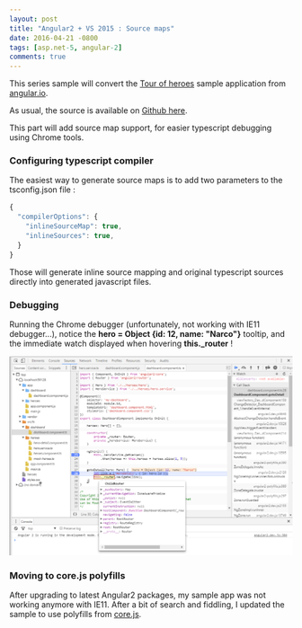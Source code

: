```yaml
---
layout: post
title: "Angular2 + VS 2015 : Source maps"
date: 2016-04-21 -0800
tags: [asp.net-5, angular-2]
comments: true
---
```


This series sample will convert the [Tour of heroes](https://angular.io/docs/ts/latest/tutorial/) sample application from [angular.io](https://angular.io/docs). 

As usual, the source is available on [Github here](https://github.com/mathieubrun/Samples.Angular2/tree/dev-part-4).

This part will add source map support, for easier typescript debugging using Chrome tools.

### Configuring typescript compiler

The easiest way to generate source maps is to add two parameters to the tsconfig.json file :

```` javascript
{
  "compilerOptions": {
    "inlineSourceMap": true,
    "inlineSources": true,
  }
}
````

Those will generate inline source mapping and original typescript sources directly into generated javascript files.

### Debugging

Running the Chrome debugger (unfortunately, not working with IE11 debugger...), notice the **hero = Object {id: 12, name: "Narco"}** tooltip, and the immediate watch displayed when hovering **this._router** !

![Chrome debugger](/img/2016-04-21-aspnet-5-angular-2-part4-source-mapping-chrome.png)

### Moving to core.js polyfills

After upgrading to latest Angular2 packages, my sample app was not working anymore with IE11. After a bit of search and fiddling, I updated the sample to use polyfills from [core.js](https://github.com/zloirock/core-js).